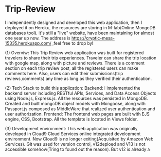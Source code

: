 # Trip-Review

I independently designed and developed this web application, then I deployed it on Heroku, the resources are storing in M-lab(Online MongoDB databases tool). It's still a "live" website, have been maintaining for almost one year up now.
The address is https://cryptic-mesa-15335.herokuapp.com/  ,feel free to drop by!

(1) Overviw:
    This Trip Review web application was built for registered travelers to share their trip experiences. Traveler can share the trip location with google map, along with picture and reviews. There is a comment section on each trip review post, all the registered users can make comments here. Also, users can edit their submissions(trip reviews,comments) any time as long as they verified their authentication.
    
(2) Tech Stack to build this application:
    Backend: I implemented the backend server including RESTful APIs, Services, and Data Access Objects using Node.js, Express.js. All the resources was persisted in MongoDB. Created and built mongoDB object models with Mongoose, along with Passport.js composed as MiddleWare that realized user authentication and user authorization.
    Frontend: The frontend web pages are built with EJS engine, CSS, Bootstrap. All the template is located in Views folder.
    
(3) Development environment:
    This web application was originally developed in Cloud9 Cloud Services online integrated development environment. Now Cloud9 is no longer exiting(Acquisited by Amazon Web Services). Git was used for version control, v12deploed and V13 is not accessible somehow(Tring to found out the reason). But v12 is already a
    
